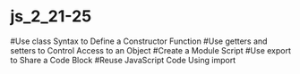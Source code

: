 # js_2_21-25
#Use class Syntax to Define a Constructor Function
#Use getters and setters to Control Access to an Object
#Create a Module Script
#Use export to Share a Code Block
#Reuse JavaScript Code Using import
